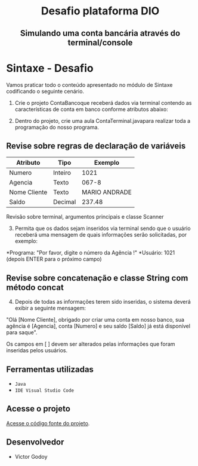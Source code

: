 <h1 align="center"> Desafio plataforma DIO </h1>
<h2 align="center"> Simulando uma conta bancária através do terminal/console </h2>

# Sintaxe - Desafio
Vamos praticar todo o conteúdo apresentado no módulo de Sintaxe codificando o seguinte cenário.

1. Crie o projeto ContaBancoque receberá dados via terminal contendo as características de conta em banco conforme atributos abaixo:

2. Dentro do projeto, crie uma aula ContaTerminal.javapara realizar toda a programação do nosso programa.

## Revise sobre regras de declaração de variáveis

| Atributo  | Tipo     | Exemplo   
| --------- | ---------| ------- 
| Numero    | Inteiro  | 1021 
| Agencia   | Texto    | 067-8
| Nome Cliente | Texto    | MARIO ANDRADE
| Saldo | Decimal |237.48


Revisão sobre terminal, argumentos principais e classe Scanner

3. Permita que os dados sejam inseridos via terminal sendo que o usuário receberá uma mensagem de quais informações serão solicitadas, por exemplo:
 
*Programa: "Por favor, digite o número da Agência !"
*Usuário: 1021 (depois ENTER para o próximo campo)

## Revise sobre concatenação e classe String com método concat

4. Depois de todas as informações terem sido inseridas, o sistema deverá exibir a seguinte mensagem:

"Olá [Nome Cliente], obrigado por criar uma conta em nosso banco, sua agência é [Agencia], conta [Numero] e seu saldo [Saldo] já está disponível para saque".

Os campos em [ ] devem ser alterados pelas informações que foram inseridas pelos usuários.

<h2>Ferramentas utilizadas</h2>

- ``Java``
- ``IDE Visual Studio Code``


<h2>Acesse o projeto</h2> 

[Acesse o código fonte do projeto](https://github.com/victor-godoy/dio-trilha-java-basico-Public/blob/main/src/ContaTerminal.java).


<h2>Desenvolvedor</h2>

- Victor Godoy

